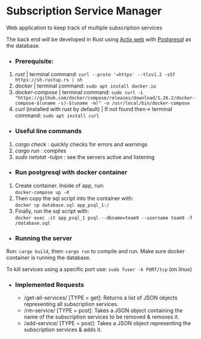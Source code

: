 # Subscription Service Manager
Web application to keep track of multiple subscription services

The back end will be developed in Rust using [Actix web](https://actix.rs/) with [Postgresql](https://www.postgresql.org/) as the database.

- ### Prerequisite:  
 1. _rust_ | terminal command: `curl --proto '=https' --tlsv1.2 -sSf https://sh.rustup.rs | sh`
 2. _docker_ | terminal command: `sudo apt install docker.io`
 3. _docker-compose_ | terminal command: `sudo curl -L "https://github.com/docker/compose/releases/download/1.26.2/docker-compose-$(uname -s)-$(uname -m)" -o /usr/local/bin/docker-compose`
 4. _curl_ (installed with rust by default) | If not found then-> terminal command: `sudo apt install curl`

- ### Useful line commands  
 1. _cargo check_ : quickly checks for errors and warnings
 2. _cargo run_ : compiles
 3. _sudo netstat -tulpn_ : see the servers active and listening

- ### Run postgresql with docker container  
 1. Create container. Inside of app, run:  
 `docker-compose up -d`  
 2. Then copy the sql script into the container with:  
 `docker cp database.sql app_psql_1:/`
 3. Finally, run the sql script with:  
 `docker exec -it app_psql_1 psql --dbname=team9 --username team9 -f /database.sql`
 
 - ### Running the server  
 Run: `cargo build`, then: `cargo run` to compile and run. Make sure docker container is running the database.
   
 To kill services using a specific port use: `sudo fuser -k PORT/tcp` (on linux)
 
 - ### Implemented Requests  
   -  /get-all-services/ [TYPE = get]: Returns a list of JSON objects representing all subscription services.
   -  /rm-service/ [TYPE = post]: Takes a JSON object containing the name of the subscription services to be removed & removes it.
   -  /add-service/ [TYPE = post]: Takes a JSON object representing the subscription services & adds it.
